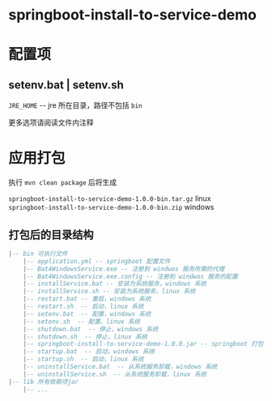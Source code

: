 # springboot-install-to-service-demo

# 配置项

## setenv.bat | setenv.sh

`JRE_HOME` -- jre 所在目录，路径不包括 `bin`

更多选项请阅读文件内注释


# 应用打包

执行 `mvn clean package` 后将生成

`springboot-install-to-service-demo-1.0.0-bin.tar.gz` linux  
`springboot-install-to-service-demo-1.0.0-bin.zip` windows


## 打包后的目录结构

``` lua
|-- bin 可执行文件  
	|-- application.yml -- springboot 配置文件
    |-- Bat4WindowsService.exe -- 注册到 windwos 服务所需的代理
    |-- Bat4WindowsService.exe.config -- 注册到 windwos 服务的配置
    |-- installService.bat -- 安装为系统服务，windows 系统
    |-- installService.sh -- 安装为系统服务，linux 系统
    |-- restart.bat -- 重启，windows 系统
    |-- restart.sh  -- 启动，linux 系统
    |-- setenv.bat  -- 配置，windows 系统
    |-- setenv.sh  -- 配置，linux 系统
    |-- shutdown.bat  -- 停止，windows 系统
    |-- shutdown.sh  -- 停止，linux 系统
	|-- springboot-install-to-service-demo-1.0.0.jar -- springboot 打包后的jar
    |-- startup.bat  -- 启动，windows 系统
    |-- startup.sh  -- 启动，linux 系统
    |-- uninstallService.bat  -- 从系统服务卸载，windows 系统 
    |-- uninstallService.sh  -- 从系统服务卸载，linux 系统 
|-- lib 所有依赖项jar
	|-- ...
```

